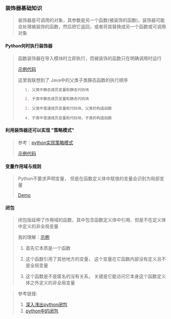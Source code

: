 ### 装饰器基础知识
>装饰器是可调用的对象，其参数是另一个函数(被装饰的函数)，装饰器可能会处理被装饰的函数，然后把它返回，或者将其替换成另一个函数或可调用对象<p>
#### Python何时执行装饰器
>函数装饰器在导入模块时立即执行，而被装饰的函数只在明确调用时运行<p>
[示例代码](decorator_execute_order.py)<p>
>这里我联想到了 Java中的父类子类静态函数的执行顺序<p>
>```markdown
>    1. 父类中静态成员变量和静态代码块
>
>    2. 子类中静态成员变量和静态代码块
>    
>    3. 父类中普通成员变量和代码块，父类的构造函数
>    
>    4. 子类中普通成员变量和代码块，子类的构造函数
>```  

#### 利用装饰器还可以实现 "策略模式"
> 参考：[python实现策略模式](https://www.jianshu.com/p/e535d23dab0e) <p>
> [示例代码](strategy_mode_with_decorator.py)  
   
#### 变量作用域与规则
>Python不要求声明变量， 但是在函数定义体中赋值的变量会识别为局部变量<p>
>[Demo](variable_scope_demo.py)

#### 闭包
>闭包指延伸了作用域的函数，其中包含函数定义体中引用、但是不在定义体中定义的非全局变量<p>
我的理解：[示例](closure_learning.ipynb)
>1. 首先它本质是一个函数<p>
>2. 这个函数引用了其他地方的变量， 这个变量在它函数内部没有定义且不是全局变量<p>
>3. 这个函数是不是匿名的没有关系， 关键是它能访问它本身这个函数定义体之外定义的非全局变量

>参考链接: <p>
>1. [深入浅出python闭包](https://zhuanlan.zhihu.com/p/22229197)
>2. [python中的闭包](https://www.the5fire.com/closure-in-python.html)

